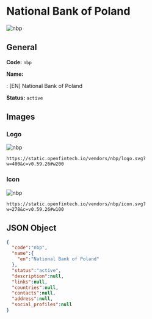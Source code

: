 
# National Bank of Poland 
![nbp](https://static.openfintech.io/vendors/nbp/logo.svg?w=400&c=v0.59.26#w200)  

## General 
 
**Code:** `nbp` 
 
**Name:** 
 
:	[EN] National Bank of Poland 
 
**Status:** `active` 
 

## Images 

### Logo 
 
![nbp](https://static.openfintech.io/vendors/nbp/logo.svg?w=400&c=v0.59.26#w200)  

```
https://static.openfintech.io/vendors/nbp/logo.svg?w=400&c=v0.59.26#w200
```  

### Icon 
 
![nbp](https://static.openfintech.io/vendors/nbp/icon.svg?w=278&c=v0.59.26#w100)  

```
https://static.openfintech.io/vendors/nbp/icon.svg?w=278&c=v0.59.26#w100
```  

## JSON Object 

```json
{
  "code":"nbp",
  "name":{
    "en":"National Bank of Poland"
  },
  "status":"active",
  "description":null,
  "links":null,
  "countries":null,
  "contacts":null,
  "address":null,
  "social_profiles":null
}
```  
